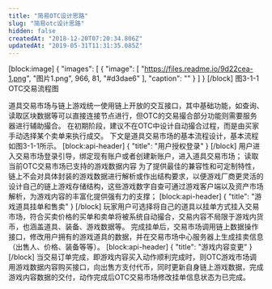 ```yaml
---
title: "简易OTC设计思路"
slug: "简易otc设计思路"
hidden: false
createdAt: "2018-12-20T07:20:34.806Z"
updatedAt: "2019-05-31T11:31:35.085Z"
---
```

[block:image]
{
  "images": [
    {
      "image": [
        "https://files.readme.io/9d22cea-1.png",
        "图片1.png",
        966,
        81,
        "#d3dae6"
      ],
      "caption": ""
    }
  ]
}
[/block]
                                                      图3-1-1 OTC交易流程图



道具交易市场与链上游戏统一使用链上开放的交互接口，其中基础功能，如查询、读取区块数据等可以直接连接节点进行，但OTC的交易撮合部分功能则需要服务器进行辅助撮合。
在初期阶段，建议不在OTC中设计自动撮合过程，而是由买家手动选择某个卖单来执行成交。
下文是道具交易市场的基本流程设计，基本流程如图3-1-1所示。
[block:api-header]
{
  "title": "用户授权登录"
}
[/block]
用户进入交易市场登录引导，绑定现有账户或者创建新账户，进入道具交易市场；
读取当前OTC交易市场已支持的游戏数据内容
为了提供最佳的兼容性和可定制特性，链上不会对具体封装的游戏数据进行解析或作出结构要求，以便游戏厂商更灵活的设计自己的链上游戏存储结构，这些游戏数字自查可通过游戏客户端以及资产市场解析，为游戏内容的丰富化提供强有力的支撑；
[block:api-header]
{
  "title": "游戏道具挂单和售卖"
}
[/block]
玩家用户可选择将自己的道具以挂单方式挂入交易市场，符合买卖价格的买单和卖单将被系统自动撮合，交易内容不局限于游戏内货币，也涵盖道具、装备、游戏数据等。
完成挂单后，交易市场调用链上数据操作接口，修改用户拥有的游戏道具的数据，并在交易市场中心服务器上生成挂卖信息（出售人、价格、装备等等）。
[block:api-header]
{
  "title": "游戏内容变更"
}
[/block]
当交易订单完成，即游戏内容买入动作顺利完成时，则OTC游戏市场调用游戏数据内容购买接口，向出售方支付代币，同时更新自身链上游戏数据，完成游戏内容数据的交付，动作完成后OTC交易市场修改挂单信息状态为已完成。
